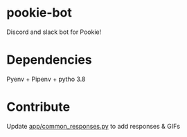# pookie-bot
Discord and slack bot for Pookie!

# Dependencies
Pyenv  + Pipenv  + pytho 3.8

# Contribute
Update [app/common_responses.py](app/common_responses.py) to add responses & GIFs

